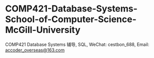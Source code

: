 # COMP421-Database-Systems-School-of-Computer-Science-McGill-University
COMP421 Database Systems 辅导, SQL, WeChat: cestbon_688, Email: accoder_overseas@163.com
